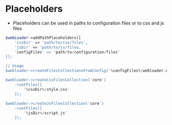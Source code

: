 # Placeholders
- Placeholders can be used in paths to configuration files or to css and js files

````php
$webLoader->addPathPlaceholders([
    'cssDir' => 'path/to/css/files',
    'jsDir' => 'path/to/js/files,
    'configFiles' => 'path/to/configuration/files'
]);

// Usage
$webloader->createFilesCollectionsFromConfig('%configFiles%/webloader.neon');

$webloader->createCssFilesCollection('core')
    ->setFiles([
        '%cssDir%/style.css'
    ]);
    
$webloader->createJsFilesCollection('core')
    ->setFiles([
        '%jsDir%/script.js'
    ]);
````
